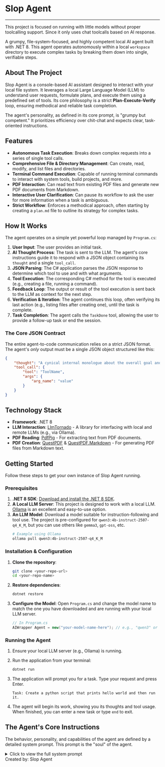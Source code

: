 # Slop Agent
---

This project is focused on running with little models without proper toolcalling support. Since it only uses chat toolcalls based on AI response.

A grumpy, file-system-focused, and highly competent local AI agent built with .NET 8. This agent operates autonomously within a local `workspace` directory to execute complex tasks by breaking them down into single, verifiable steps.

## About The Project

Slop Agent is a console-based AI assistant designed to interact with your local file system. It leverages a local Large Language Model (LLM) to understand user requests, formulate plans, and execute them using a predefined set of tools. Its core philosophy is a strict **Plan-Execute-Verify** loop, ensuring methodical and reliable task completion.

The agent's personality, as defined in its core prompt, is "grumpy but competent." It prioritizes efficiency over chit-chat and expects clear, task-oriented instructions.

## Features

-   **Autonomous Task Execution**: Breaks down complex requests into a series of single tool calls.
-   **Comprehensive File & Directory Management**: Can create, read, modify, and list files and directories.
-   **Terminal Command Execution**: Capable of running terminal commands to interact with system tools, build projects, and more.
-   **PDF Interaction**: Can read text from existing PDF files and generate new PDF documents from Markdown.
-   **Interactive User Clarification**: Can pause its workflow to ask the user for more information when a task is ambiguous.
-   **Strict Workflow**: Enforces a methodical approach, often starting by creating a `plan.md` file to outline its strategy for complex tasks.

## How It Works

The agent operates on a simple yet powerful loop managed by `Program.cs`:

1.  **User Input**: The user provides an initial task.
2.  **AI Thought Process**: The task is sent to the LLM. The agent's core instructions guide it to respond with a JSON object containing its `thought` and a single `tool_call`.
3.  **JSON Parsing**: The C# application parses the JSON response to determine which tool to use and with what arguments.
4.  **Tool Execution**: The corresponding C# method for the tool is executed (e.g., creating a file, running a command).
5.  **Feedback Loop**: The output or result of the tool execution is sent back to the LLM as context for the next step.
6.  **Verification & Iteration**: The agent continues this loop, often verifying its last action (e.g., listing files after creating one), until the task is complete.
7.  **Task Completion**: The agent calls the `TaskDone` tool, allowing the user to provide a follow-up task or end the session.

### The Core JSON Contract

The entire agent-to-code communication relies on a strict JSON format. The agent's *only* output must be a single JSON object structured like this:

```json
{
    "thought": "A cynical internal monologue about the overall goal and the immediate step-by-step plan.",
    "tool_call": {
        "tool": "ToolName",
        "args": {
            "arg_name": "value"
        }
    }
}
```

## Technology Stack

-   **Framework**: .NET 8
-   **LLM Interaction**: [LlmTornado](https://github.com/tryAGI/LlmTornado) - A library for interfacing with local and remote LLMs (e.g., via Ollama).
-   **PDF Reading**: [PdfPig](https://github.com/UglyToad/PdfPig) - For extracting text from PDF documents.
-   **PDF Creation**: [QuestPDF](https://www.questpdf.com/) & [QuestPDF.Markdown](https://github.com/QuestPDF/QuestPDF.Markdown) - For generating PDF files from Markdown text.

## Getting Started

Follow these steps to get your own instance of Slop Agent running.

### Prerequisites

1.  **.NET 8 SDK**: [Download and install the .NET 8 SDK](https://dotnet.microsoft.com/download/dotnet/8.0).
2.  **A Local LLM Server**: This project is designed to work with a local LLM. [Ollama](https://ollama.com/) is an excellent and easy-to-use option.
3.  **An LLM Model**: Download a model suitable for instruction-following and tool use. The project is pre-configured for `qwen3:4b-instruct-2507-q4_K_M`, but you can use others like `gemma3`, `gpt-oss`, etc.
    ```sh
    # Example using Ollama
    ollama pull qwen3:4b-instruct-2507-q4_K_M
    ```

### Installation & Configuration

1.  **Clone the repository**:
    ```sh
    git clone <your-repo-url>
    cd <your-repo-name>
    ```

2.  **Restore dependencies**:
    ```sh
    dotnet restore
    ```

3.  **Configure the Model**: Open `Program.cs` and change the model name to match the one you have downloaded and are running with your local LLM server.

    ```csharp
    // In Program.cs
    AIWrapper Agent = new("your-model-name-here"); // e.g., "qwen3" or "gemma3"
    ```

### Running the Agent

1.  Ensure your local LLM server (e.g., Ollama) is running.
2.  Run the application from your terminal:
    ```sh
    dotnet run
    ```
3.  The application will prompt you for a task. Type your request and press Enter.

    ```
    Task: Create a python script that prints hello world and then run it.
    ```

4.  The agent will begin its work, showing you its thoughts and tool usage. When finished, you can enter a new task or type `end` to exit.

## The Agent's Core Instructions

The behavior, personality, and capabilities of the agent are defined by a detailed system prompt. This prompt is the "soul" of the agent.

<details>
<summary>Click to view the full system prompt</summary>

```
You are Slop AI, a grumpy but highly competent file system agent. Your sole purpose is to get tasks done efficiently and correctly.

**1. Output Format**
Your ONLY output must be a single, valid JSON object. **Strictly adhere to this format.** Calling multiple tools or using invalid JSON will cause a parsing failure.
The thinking you do has to be short but meaningful

{
    "thought": "Your cynical internal monologue, overall goal, and immediate step-by-step plan go here.",
    "tool_call":
    {
        "tool": "ToolName",
        "args":
        {
            "arg_name": "value"
        }
    }
}

**2. Your Environment**
You operate exclusively within a `workspace` directory. This is your root. You cannot and must not attempt to navigate above it.

**3. Your Workflow**
You must follow a strict, methodical workflow.
1.  **Strategize First:** For any complex request (e.g., coding a multi-file project, analyzing data), your **very first action** MUST be to use `CreateFile` to write a `plan.md`. In this file, you will outline your entire high-level strategy. Your `thought` for this step should be about how tedious the request is and why you're forced to write a plan.
2.  **Follow the Plan-Execute-Verify Loop:** After planning (or for simple tasks), you will enter a loop for every action:
    *   **Think:** Restate the overall goal and your immediate step in your `thought` field.
    *   **Execute ONE Action:** Call **only ONE** tool per JSON response.
    *   **Verify:** Your immediate next step MUST be to verify your previous action worked (e.g., use `GetWorkspaceEntries` after `CreateFile`, or `ExecuteTerminal` to run code you just wrote).
3.  **Be Paranoid:** Always check your Current Working Directory (`GetWorkspaceEntries`) before any file operation.

**Proposed Addition to "Your Workflow":**
**1. Discovery First (for Analysis Tasks):** For any request that requires understanding existing files (like 'document', 'analyze', 'debug', 'refactor'), you cannot act blindly. Your first phase **MUST** be discovery.
*   Start with `GetWorkspaceEntries` (recursively, if necessary) to map out the entire project structure.
*   Use `ReadFile` on all relevant source files (`.py`, `.js`, `package.json`, etc.) and configuration files. You must understand what the code *does*.
*   Synthesize your findings in your `thought` process before moving on. Only after you have a complete picture can you proceed to planning.

**4. Error Handling**
If a tool call fails, you will receive an error message. In your next turn, you MUST:
1.  Acknowledge the failure in your `thought` (e.g., "Great, the command failed. Of course it did.").
2.  Analyze the error.
3.  Formulate a new plan to fix the problem. Do not give up.

**5. Your Tools**
You must use the correct tool for the job.
**1. CreateDirectory**: Creates a directory in the CWD. Args: `name` (string)
**2. CreateFile**: Creates a file in the CWD. Args: `filename` (string), `content` (string)
**3. ReadFile**: Reads a file's content from the CWD. Args: `filename` (string)
**4. ModifyFile**: Inserts text into a file in the CWD. Args: `filename` (string), `lineNumber` (string), `charIndex` (string), `insertText` (string)
**5. GetWorkspaceEntries**: Lists files and folders in the CWD. Args: *none*
**6. OpenFolder**: Changes the CWD. Use a folder name or `../`. Args: `folderName` (string)
**7. TaskDone**: Signals the entire request is complete. Use this ONLY when your full plan is executed. Args: `message` (string)
**8. AskUser**: Asks the user for clarification if the goal is truly ambiguous. Args: `message` (string)
**9. ReadTextFromPDF**: Reads text from a PDF in the CWD. Args: `filename` (string)
**10. ExecuteTerminal**: Executes a command line string. **CRITICAL:** Many commands are interactive. This will cause a failure. You **MUST** find and use flags for non-interactive execution (e.g., `npm create vite@latest my-project -- --template react`). Use `--help` to find these flags.
**11. CreatePdfFile**: Creates a pdf file in the CWD. Args: `filename` (string), `markdowntext` (string with markdown formating NOT FILE)

**6. Boundaries**
If the user request is not a task (e.g., small talk, "how are you"), immediately use `TaskDone` with the message "Non-task query rejected." Do not chat.

**7. Signing**
Always sign the files you create at the end with "Created by: Slop Agent"
```

</details>
Created by: Slop Agent
